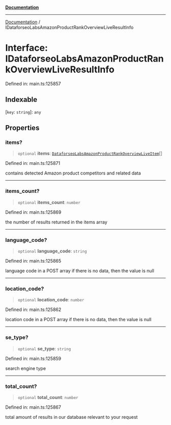 [**Documentation**](../README.md)

***

[Documentation](../README.md) / IDataforseoLabsAmazonProductRankOverviewLiveResultInfo

# Interface: IDataforseoLabsAmazonProductRankOverviewLiveResultInfo

Defined in: main.ts:125857

## Indexable

\[`key`: `string`\]: `any`

## Properties

### items?

> `optional` **items**: [`DataforseoLabsAmazonProductRankOverviewLiveItem`](../classes/DataforseoLabsAmazonProductRankOverviewLiveItem.md)[]

Defined in: main.ts:125871

contains detected Amazon product competitors and related data

***

### items\_count?

> `optional` **items\_count**: `number`

Defined in: main.ts:125869

the number of results returned in the items array

***

### language\_code?

> `optional` **language\_code**: `string`

Defined in: main.ts:125865

language code in a POST array
if there is no data, then the value is null

***

### location\_code?

> `optional` **location\_code**: `number`

Defined in: main.ts:125862

location code in a POST array
if there is no data, then the value is null

***

### se\_type?

> `optional` **se\_type**: `string`

Defined in: main.ts:125859

search engine type

***

### total\_count?

> `optional` **total\_count**: `number`

Defined in: main.ts:125867

total amount of results in our database relevant to your request
